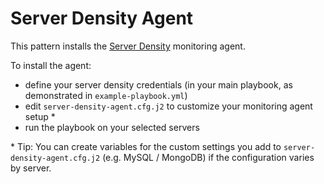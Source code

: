 # Server Density Agent

This pattern installs the [Server Density](http://www.serverdensity.com/) monitoring agent.

To install the agent:

- define your server density credentials (in your main playbook, as demonstrated in `example-playbook.yml`)
- edit `server-density-agent.cfg.j2` to customize your monitoring agent setup *
- run the playbook on your selected servers

\* Tip: You can create variables for the custom settings you add to `server-density-agent.cfg.j2` (e.g. MySQL / MongoDB) if the configuration varies by server.
